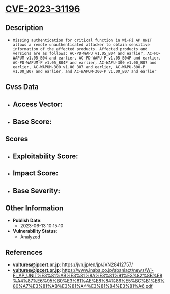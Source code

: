 
# [CVE-2023-31196](https://cve.mitre.org/cgi-bin/cvename.cgi?name=CVE-2023-31196)

## Description

- `Missing authentication for critical function in Wi-Fi AP UNIT allows a remote unauthenticated attacker to obtain sensitive information of the affected products. Affected products and versions are as follows: AC-PD-WAPU v1.05_B04 and earlier, AC-PD-WAPUM v1.05_B04 and earlier, AC-PD-WAPU-P v1.05_B04P and earlier, AC-PD-WAPUM-P v1.05_B04P and earlier, AC-WAPU-300 v1.00_B07 and earlier, AC-WAPUM-300 v1.00_B07 and earlier, AC-WAPU-300-P v1.00_B07 and earlier, and AC-WAPUM-300-P v1.00_B07 and earlier`

## Cvss Data

- **Access Vector**:
  - 
- **Base Score**:
  - 

## Scores

- **Exploitability Score**:
  - 
- **Impact Score**:
  - 
- **Base Severity**:
  - 

## Other Information

- **Publish Date**:
  - 2023-06-13 10:15:10
- **Vulnerability Status**:
  - Analyzed

## References

- **vultures@jpcert.or.jp**: https://jvn.jp/en/jp/JVN28412757/
- **vultures@jpcert.or.jp**: https://www.inaba.co.jp/abaniact/news/Wi-Fi_AP_UNIT%E3%81%AB%E3%81%8A%E3%81%91%E3%82%8B%E8%A4%87%E6%95%B0%E3%81%AE%E8%84%86%E5%BC%B1%E6%80%A7%E3%81%AB%E3%81%A4%E3%81%84%E3%81%A6.pdf
